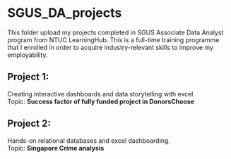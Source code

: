 # SGUS_DA_projects
This folder upload my projects completed in SGUS Associate Data Analyst program from NTUC LearningHub. 
This is a full-time training programme that I enrolled in order to acquire industry-relevant skills to improve my employability.
## Project 1:   
Creating interactive dashboards and data storytelling with excel.   
Topic: **Success factor of fully funded project in DonorsChoose**
## Project 2:   
Hands-on relational databases and excel dashboarding.  
Topic: **Singapore Crime analysis**
